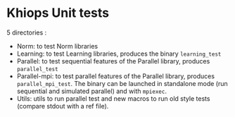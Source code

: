 # Khiops Unit tests

5 directories :

- Norm: to test Norm libraries
- Learning: to test Learning libraries, produces the binary `learning_test`
- Parallel: to test sequential features of the Parallel library, produces `parallel_test`
- Parallel-mpi: to test parallel features of the Parallel library, produces `parallel_mpi_test`. The binary can be launched in standalone mode (run sequential and simulated parallel) and with `mpiexec`.
- Utils: utils to run parallel test and new macros to run old style tests (compare stdout with a ref file).
  